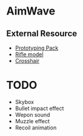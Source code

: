 # AimWave

## External Resource

- [Prototyping Pack](https://assetstore.unity.com/packages/3d/prototyping-pack-free-94277)
- [Rifle model](https://assetstore.unity.com/packages/3d/props/guns/low-poly-sci-fi-weapons-lite-296460)
- [Crosshair](https://kenney.nl/assets/crosshair-pack)

# TODO

- Skybox
- Bullet impact effect
- Wepon sound
- Muzzle effect
- Recoil animation
